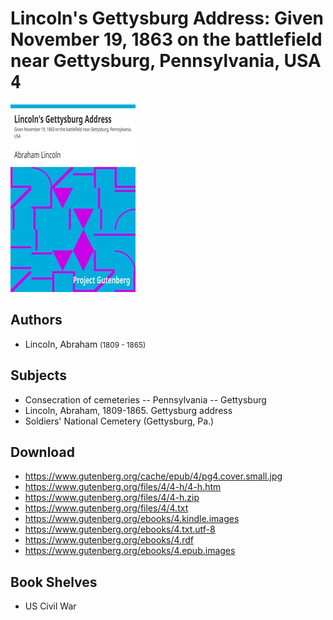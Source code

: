 # Lincoln's Gettysburg Address: Given November 19, 1863 on the battlefield near Gettysburg, Pennsylvania, USA <kbd>4</kbd>

![](./cover.medium.jpg "")

## Authors


 - Lincoln, Abraham <small>(1809 - 1865)</small>

## Subjects


 - Consecration of cemeteries -- Pennsylvania -- Gettysburg
 - Lincoln, Abraham, 1809-1865. Gettysburg address
 - Soldiers' National Cemetery (Gettysburg, Pa.)

## Download


 - https://www.gutenberg.org/cache/epub/4/pg4.cover.small.jpg
 - https://www.gutenberg.org/files/4/4-h/4-h.htm
 - https://www.gutenberg.org/files/4/4-h.zip
 - https://www.gutenberg.org/files/4/4.txt
 - https://www.gutenberg.org/ebooks/4.kindle.images
 - https://www.gutenberg.org/ebooks/4.txt.utf-8
 - https://www.gutenberg.org/ebooks/4.rdf
 - https://www.gutenberg.org/ebooks/4.epub.images

## Book Shelves


 - US Civil War
